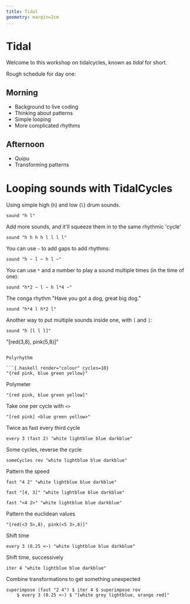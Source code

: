 ```yaml
---
title: Tidal
geometry: margin=2cm
...
```


# Tidal

Welcome to this workshop on tidalcycles, known as *tidal* for short.

Rough schedule for day one:

## Morning

* Background to live coding
* Thinking about patterns
* Simple looping
* More complicated rhythms

## Afternoon

* Quipu
* Transforming patterns

# Looping sounds with TidalCycles

Using simple high (`h`) and low (`l`) drum sounds.

```
sound "h l"
```

Add more sounds, and it'll squeeze them in to the same rhythmic 'cycle'

```
sound "h h h h l l l l"
```

You can use `~` to add gaps to add rhythms:

```
sound "h ~ l ~ h l ~"
```

You can use `*` and a number to play a sound multiple times (in the
time of one):

```
sound "h*2 ~ l ~ h l*4 ~"
```

The conga rhythm "Have you got a dog, great big dog."

```
sound "h*4 l h*2 l"
```

Another way to put multiple sounds inside one, with `[` and `]`:

```
sound "h [l l l]"
```




"[red(3,8), pink(5,8)]"
```

Polyrhythm

```{.haskell render="colour" cycles=10}
"{red pink, blue green yellow}"
```

Polymeter

```{.haskell render="colour" cycles=10}
"[red pink, blue green yellow]"
```

Take one per cycle with `<>`

```{.haskell render="colour" cycles=10}
"[red pink] <blue green yellow>"
```

Twice as fast every third cycle

```{.haskell render="colour" cycles=10}
every 3 (fast 2) "white lightblue blue darkblue"
```

Some cycles, reverse the cycle

```{.haskell render="colour" cycles=10}
someCycles rev "white lightblue blue darkblue"
```

Pattern the speed

```{.haskell render="colour" cycles=10}
fast "4 2" "white lightblue blue darkblue"
```

```{.haskell render="colour" cycles=10}
fast "[4, 3]" "white lightblue blue darkblue"
```

```{.haskell render="colour" cycles=10}
fast "<4 2>" "white lightblue blue darkblue"
```

Pattern the euclidean values

```{.haskell render="colour" cycles=10}
"[red(<3 5>,8), pink(<5 3>,8)]"
```

Shift time

```{.haskell render="colour" cycles=10}
every 3 (0.25 <~) "white lightblue blue darkblue"
```

Shift time, successively

```{.haskell render="colour" cycles=10}
iter 4 "white lightblue blue darkblue"
```

Combine transformations to get something unexpected

```{.haskell render="colour" cycles=10}
superimpose (fast "2 4") $ iter 4 $ superimpose rev
    $ every 3 (0.25 <~) $ "[white grey lightblue, orange red]"
```

